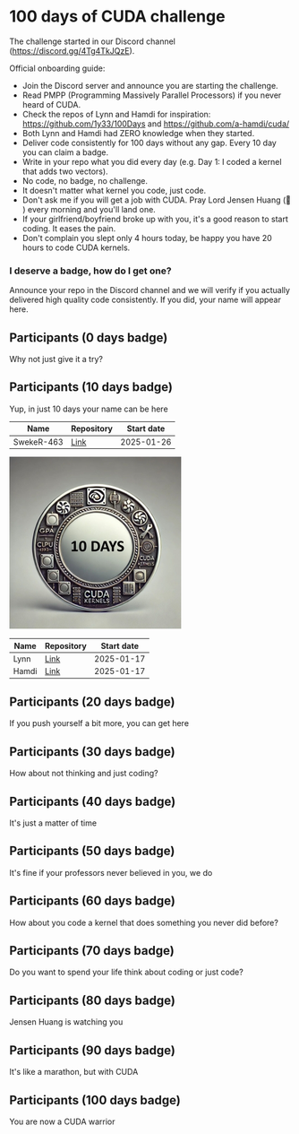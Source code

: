# 100 days of CUDA challenge

The challenge started in our Discord channel (https://discord.gg/4Tg4TkJQzE).

Official onboarding guide:

- Join the Discord server and announce you are starting the challenge.
- Read PMPP (Programming Massively Parallel Processors) if you never heard of CUDA.
- Check the repos of Lynn and Hamdi for inspiration: https://github.com/1y33/100Days and https://github.com/a-hamdi/cuda/
- Both Lynn and Hamdi had ZERO knowledge when they started.
- Deliver code consistently for 100 days without any gap. Every 10 day you can claim a badge.
- Write in your repo what you did every day (e.g. Day 1: I coded a kernel that adds two vectors).
- No code, no badge, no challenge.
- It doesn't matter what kernel you code, just code.
- Don't ask me if you will get a job with CUDA. Pray Lord Jensen Huang (🙏 ) every morning and you'll land one.
- If your girlfriend/boyfriend broke up with you, it's a good reason to start coding. It eases the pain.
- Don't complain you slept only 4 hours today, be happy you have 20 hours to code CUDA kernels.

### I deserve a badge, how do I get one?

Announce your repo in the Discord channel and we will verify if you actually delivered high quality code consistently. If you did, your name will appear here.

## Participants (0 days badge)

Why not just give it a try?

## Participants (10 days badge)

Yup, in just 10 days your name can be here

| Name       | Repository                                       | Start date |
| ---------- | ------------------------------------------------ | ---------- |
| SwekeR-463 | [Link](https://github.com/SwekeR-463/100kernels) | 2025-01-26 |

![Badge 10 days](badges/badge_10_days_small.jpeg)

| Name  | Repository                               | Start date |
| ----- | ---------------------------------------- | ---------- |
| Lynn  | [Link](https://github.com/1y33/100Days)  | 2025-01-17 |
| Hamdi | [Link](https://github.com/a-hamdi/cuda/) | 2025-01-17 |

## Participants (20 days badge)

If you push yourself a bit more, you can get here

## Participants (30 days badge)

How about not thinking and just coding?

## Participants (40 days badge)

It's just a matter of time

## Participants (50 days badge)

It's fine if your professors never believed in you, we do

## Participants (60 days badge)

How about you code a kernel that does something you never did before?

## Participants (70 days badge)

Do you want to spend your life think about coding or just code?

## Participants (80 days badge)

Jensen Huang is watching you

## Participants (90 days badge)

It's like a marathon, but with CUDA

## Participants (100 days badge)

You are now a CUDA warrior